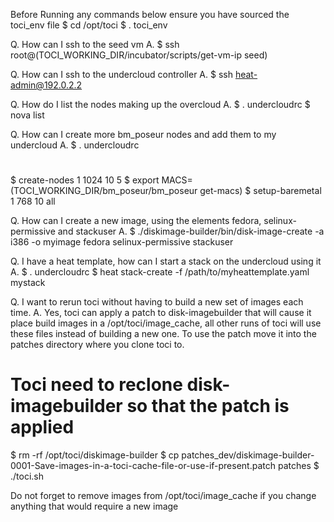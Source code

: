 
Before Running any commands below ensure you have sourced the toci_env file
$ cd /opt/toci
$ . toci_env

Q. How can I ssh to the seed vm
A. $ ssh root@$($TOCI_WORKING_DIR/incubator/scripts/get-vm-ip seed)

Q. How can I ssh to the undercloud controller
A. $ ssh heat-admin@192.0.2.2

Q. How do I list the nodes making up the overcloud
A. $ . undercloudrc 
   $ nova list

Q. How can I create more bm_poseur nodes and add them to my undercloud
A. $ . undercloudrc 
   #              <cpus> <memory> <disk> <quantity>
   $ create-nodes  1      1024     10     5
   $ export MACS=$($TOCI_WORKING_DIR/bm_poseur/bm_poseur get-macs)
   $ setup-baremetal 1 768 10 all

Q. How can I create a new image, using the elements fedora, selinux-permissive and stackuser
A. $ ./diskimage-builder/bin/disk-image-create -a i386 -o myimage fedora selinux-permissive stackuser

Q. I have a heat template, how can I start a stack on the undercloud using it
A. $ . undercloudrc
   $ heat stack-create -f /path/to/myheattemplate.yaml mystack 

Q. I want to rerun toci without having to build a new set of images each time.
A. Yes, toci can apply a patch to disk-imagebuilder that will cause it place build images in a /opt/toci/image_cache, all other runs of toci will use these files instead of building a new one. To use the patch move it into the patches directory where you clone toci to.

   # Toci need to reclone disk-imagebuilder so that the patch is applied
   $ rm -rf /opt/toci/diskimage-builder
   $ cp patches_dev/diskimage-builder-0001-Save-images-in-a-toci-cache-file-or-use-if-present.patch  patches
   $ ./toci.sh

Do not forget to remove images from /opt/toci/image_cache if you change anything that would require a new image

